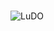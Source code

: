 #

![LuDO](https://user-images.githubusercontent.com/78583334/112667542-5dc53f80-8e83-11eb-8b56-e676064fd658.png)
